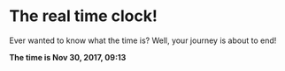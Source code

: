 # The real time clock!

Ever wanted to know what the time is? Well, your journey is about to end!

**The time is Nov 30, 2017, 09:13**